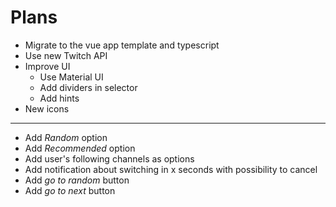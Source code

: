 # Plans

* Migrate to the vue app template and typescript
* Use new Twitch API
* Improve UI
  * Use Material UI
  * Add dividers in selector
  * Add hints
* New icons
---
* Add *Random* option
* Add *Recommended* option
* Add user's following channels as options
* Add notification about switching in x seconds with possibility to cancel
* Add *go to random* button
* Add *go to next* button
